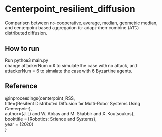 # Centerpoint_resilient_diffusion
Comparison between no-cooperative, average, median, geometric median, and centerpoint based aggregation for adapt-then-combine (ATC) distributed diffusion.

## How to run
Run python3 main.py  
change attackerNum = 0 to simulate the case with no attack, and attackerNum = 6 to simulate the case with 6 Byzantine agents.

## Reference
@inproceedings{centerpoint_RSS,  
  title={Resilient Distributed Diffusion for Multi-Robot Systems Using Centerpoint},  
  author={J. Li and W. Abbas and M. Shabbir and X. Koutsoukos},  
  booktitle = {Robotics: Science and Systems},  
  year      = {2020}  
}

